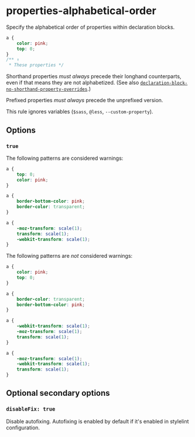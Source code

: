 # properties-alphabetical-order

Specify the alphabetical order of properties within declaration blocks.

```css
a {
	color: pink;
	top: 0;
}
/** ↑
 * These properties */
```

Shorthand properties *must always* precede their longhand counterparts, even if that means they are not alphabetized.
(See also [`declaration-block-no-shorthand-property-overrides`](https://stylelint.io/user-guide/rules/declaration-block-no-shorthand-property-overrides/).)

Prefixed properties *must always* precede the unprefixed version.

This rule ignores variables (`$sass`, `@less`, `--custom-property`).

## Options

### `true`

The following patterns are considered warnings:

```css
a {
	top: 0;
	color: pink;
}
```

```css
a {
	border-bottom-color: pink;
	border-color: transparent;
}
```

```css
a {
	-moz-transform: scale(1);
	transform: scale(1);
	-webkit-transform: scale(1);
}
```

The following patterns are *not* considered warnings:

```css
a {
	color: pink;
	top: 0;
}
```

```css
a {
	border-color: transparent;
	border-bottom-color: pink;
}
```

```css
a {
	-webkit-transform: scale(1);
	-moz-transform: scale(1);
	transform: scale(1);
}
```

```css
a {
	-moz-transform: scale(1);
	-webkit-transform: scale(1);
	transform: scale(1);
}
```

## Optional secondary options

### `disableFix: true`

Disable autofixing. Autofixing is enabled by default if it's enabled in stylelint configuration.
